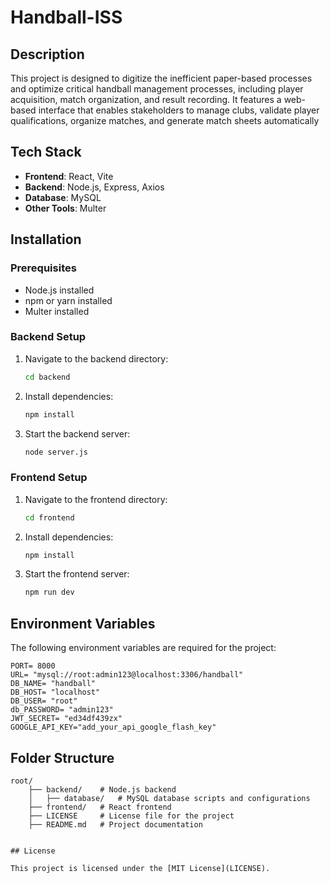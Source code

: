 # Handball-ISS

## Description

This project is designed to digitize the inefficient paper-based processes and optimize critical handball management processes, including player acquisition, match organization, and result recording. It features a web-based interface that enables stakeholders to manage clubs, validate player qualifications, organize matches, and generate match sheets automatically

## Tech Stack

- **Frontend**: React, Vite
- **Backend**: Node.js, Express, Axios
- **Database**: MySQL
- **Other Tools**: Multer

## Installation

### Prerequisites

- Node.js installed
- npm or yarn installed
- Multer installed

### Backend Setup

1. Navigate to the backend directory:
    ```bash
    cd backend
    ```
2. Install dependencies:
    ```bash
    npm install
    ```
3. Start the backend server:
    ```bash
    node server.js
    ```

### Frontend Setup

1. Navigate to the frontend directory:
    ```bash
    cd frontend
    ```
2. Install dependencies:
    ```bash
    npm install
    ```
3. Start the frontend server:
    ```bash
    npm run dev
    ```

## Environment Variables

The following environment variables are required for the project:

```env
PORT= 8000
URL= "mysql://root:admin123@localhost:3306/handball"
DB_NAME= "handball"
DB_HOST= "localhost"
DB_USER= "root"
db_PASSWORD= "admin123"
JWT_SECRET= "ed34df439zx"
GOOGLE_API_KEY="add_your_api_google_flash_key"
```

## Folder Structure
```plaintext
root/
    ├── backend/    # Node.js backend
    │   ├── database/   # MySQL database scripts and configurations
    ├── frontend/   # React frontend
    ├── LICENSE     # License file for the project
    ├── README.md   # Project documentation
```
```

## License

This project is licensed under the [MIT License](LICENSE).
